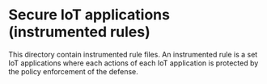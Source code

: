 # Secure IoT applications (instrumented rules)

This directory contain instrumented rule files. An instrumented rule is a set IoT applications where each actions of each IoT application is protected by the policy enforcement of the defense. 